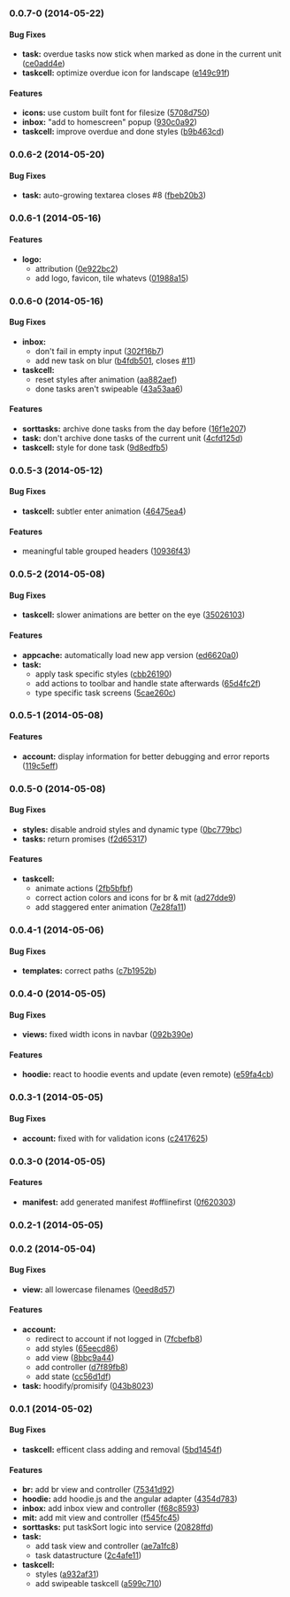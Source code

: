 <a name="0.0.7-0"></a>
### 0.0.7-0 (2014-05-22)


#### Bug Fixes

* **task:** overdue tasks now stick when marked as done in the current unit ([ce0add4e](http://github.com/boennemann/zentodone/commit/ce0add4eddde419177225c89893da81edee2aee3))
* **taskcell:** optimize overdue icon for landscape ([e149c91f](http://github.com/boennemann/zentodone/commit/e149c91ff1da8eace18e3653558d1fec4403e7bf))


#### Features

* **icons:** use custom built font for filesize ([5708d750](http://github.com/boennemann/zentodone/commit/5708d75098ad16717618f05f46d94e4b432bfdcc))
* **inbox:** "add to homescreen" popup ([930c0a92](http://github.com/boennemann/zentodone/commit/930c0a928280d58e3e365a2c28aca75a24824434))
* **taskcell:** improve overdue and done styles ([b9b463cd](http://github.com/boennemann/zentodone/commit/b9b463cd785cf6370aef9a51b1180a5047351a6d))


<a name="0.0.6-2"></a>
### 0.0.6-2 (2014-05-20)


#### Bug Fixes

* **task:** auto-growing textarea closes #8 ([fbeb20b3](http://github.com/boennemann/zentodone/commit/fbeb20b3f936d677ca5872388218d6419cc2a818))


<a name="0.0.6-1"></a>
### 0.0.6-1 (2014-05-16)


#### Features

* **logo:**
  * attribution ([0e922bc2](http://github.com/boennemann/zentodone/commit/0e922bc29808fa40b3aed5a9a82d4154c28f248e))
  * add logo, favicon, tile whatevs ([01988a15](http://github.com/boennemann/zentodone/commit/01988a1507b61c4a68f0e136459956eba3e4f4a8))


<a name="0.0.6-0"></a>
### 0.0.6-0 (2014-05-16)


#### Bug Fixes

* **inbox:**
  * don't fail in empty input ([302f16b7](http://github.com/boennemann/zentodone/commit/302f16b75b8c686e8ba937251f1cbe7e840a574e))
  * add new task on blur ([b4fdb501](http://github.com/boennemann/zentodone/commit/b4fdb501da7baa6a0ab2f05930765545ab3c1044), closes [#11](http://github.com/boennemann/zentodone/issues/11))
* **taskcell:**
  * reset styles after animation ([aa882aef](http://github.com/boennemann/zentodone/commit/aa882aef1d964270bd64940392f839c2c28ef174))
  * done tasks aren't swipeable ([43a53aa6](http://github.com/boennemann/zentodone/commit/43a53aa66262fa69b622b1c778dee96df926bc8b))


#### Features

* **sorttasks:** archive done tasks from the day before ([16f1e207](http://github.com/boennemann/zentodone/commit/16f1e207149e2b292965e8342c2094f5ae365fc9))
* **task:** don't archive done tasks of the current unit ([4cfd125d](http://github.com/boennemann/zentodone/commit/4cfd125ddad58227c9170d0fa1933f229634b631))
* **taskcell:** style for done task ([9d8edfb5](http://github.com/boennemann/zentodone/commit/9d8edfb5ad3c263f022948afcf5a69f1521b2ec0))


<a name="0.0.5-3"></a>
### 0.0.5-3 (2014-05-12)


#### Bug Fixes

* **taskcell:** subtler enter animation ([46475ea4](http://github.com/boennemann/zentodone/commit/46475ea4b88f0bab658e81cd6cbefcf5e169b674))


#### Features

* meaningful table grouped headers ([10936f43](http://github.com/boennemann/zentodone/commit/10936f43bd5da358d03e137cde02fef6bb45d016))


<a name="0.0.5-2"></a>
### 0.0.5-2 (2014-05-08)


#### Bug Fixes

* **taskcell:** slower animations are better on the eye ([35026103](http://github.com/boennemann/zentodone/commit/35026103beb8a6e83a46ba9b56856c08a2436f8e))


#### Features

* **appcache:** automatically load new app version ([ed6620a0](http://github.com/boennemann/zentodone/commit/ed6620a000c493ceda878a7ef39aa0f48bc1f418))
* **task:**
  * apply task specific styles ([cbb26190](http://github.com/boennemann/zentodone/commit/cbb26190d59a4e1e143e7c12fdb3690e17263404))
  * add actions to toolbar and handle state afterwards ([65d4fc2f](http://github.com/boennemann/zentodone/commit/65d4fc2fc906eb83028cbf98d39a58ab96e23d04))
  * type specific task screens ([5cae260c](http://github.com/boennemann/zentodone/commit/5cae260cc1e6092dd1c323980a2925a5796bed49))


<a name="0.0.5-1"></a>
### 0.0.5-1 (2014-05-08)


#### Features

* **account:** display information for better debugging and error reports ([119c5eff](http://github.com/boennemann/zentodone/commit/119c5effa36a665565ae771a99107e72c50b3495))


<a name="0.0.5-0"></a>
### 0.0.5-0 (2014-05-08)


#### Bug Fixes

* **styles:** disable android styles and dynamic type ([0bc779bc](http://github.com/boennemann/zentodone/commit/0bc779bc843c593ac05d7fc9ba46212779e9e843))
* **tasks:** return promises ([f2d65317](http://github.com/boennemann/zentodone/commit/f2d6531716dd771b62fb80379fd24754bdb78d13))


#### Features

* **taskcell:**
  * animate actions ([2fb5bfbf](http://github.com/boennemann/zentodone/commit/2fb5bfbfe9d8e4b5a88485931a37130e3989d3e3))
  * correct action colors and icons for br & mit ([ad27dde9](http://github.com/boennemann/zentodone/commit/ad27dde9e8f30f10ec817e2f8384996aeb45b328))
  * add staggered enter animation ([7e28fa11](http://github.com/boennemann/zentodone/commit/7e28fa11f68c3e5bb8bcfe02091839050f70cc03))


<a name="0.0.4-1"></a>
### 0.0.4-1 (2014-05-06)


#### Bug Fixes

* **templates:** correct paths ([c7b1952b](http://github.com/boennemann/zentodone/commit/c7b1952b68837893ccede596f6d5cd230f2ab3e4))


<a name="0.0.4-0"></a>
### 0.0.4-0 (2014-05-05)


#### Bug Fixes

* **views:** fixed width icons in navbar ([092b390e](http://github.com/boennemann/zentodone/commit/092b390ee118c7900ae140762c31b004bf4fb08e))


#### Features

* **hoodie:** react to hoodie events and update (even remote) ([e59fa4cb](http://github.com/boennemann/zentodone/commit/e59fa4cb02df5ef9b21df59827443209dbe84372))


<a name="0.0.3-1"></a>
### 0.0.3-1 (2014-05-05)


#### Bug Fixes

* **account:** fixed with for validation icons ([c2417625](http://github.com/boennemann/zentodone/commit/c2417625416377f8d860e97c7f2d5e15d50774d0))


<a name="0.0.3-0"></a>
### 0.0.3-0 (2014-05-05)


#### Features

* **manifest:** add generated manifest #offlinefirst ([0f620303](http://github.com/boennemann/zentodone/commit/0f62030375e6aaf468efde8918943b902bef1926))


<a name="0.0.2-1"></a>
### 0.0.2-1 (2014-05-05)


<a name="0.0.2"></a>
### 0.0.2 (2014-05-04)


#### Bug Fixes

* **view:** all lowercase filenames ([0eed8d57](http://github.com/boennemann/zentodone/commit/0eed8d5743fd8527ee9c0e121e42f67e61c9ac91))


#### Features

* **account:**
  * redirect to account if not logged in ([7fcbefb8](http://github.com/boennemann/zentodone/commit/7fcbefb828bf915d31eadc5ef3e34c9e77482646))
  * add styles ([65eecd86](http://github.com/boennemann/zentodone/commit/65eecd865be410b93f9c3f1b09c84bd5fac2ef91))
  * add view ([8bbc9a44](http://github.com/boennemann/zentodone/commit/8bbc9a4450bde4420cbe5309f3f5f298fd700313))
  * add controller ([d7f89fb8](http://github.com/boennemann/zentodone/commit/d7f89fb88f6c053520906c3549d40b4192532801))
  * add state ([cc56d1df](http://github.com/boennemann/zentodone/commit/cc56d1df9b3c03aecc0e5f27c8525648b9f5af24))
* **task:** hoodify/promisify ([043b8023](http://github.com/boennemann/zentodone/commit/043b802374cce8f1422385eb3402770662d7df0a))


<a name="0.0.1"></a>
### 0.0.1 (2014-05-02)


#### Bug Fixes

* **taskcell:** efficent class adding and removal ([5bd1454f](http://github.com/boennemann/zentodone/commit/5bd1454fa4f075ccfeacb39f32a1fe0206052787))


#### Features

* **br:** add br view and controller ([75341d92](http://github.com/boennemann/zentodone/commit/75341d9276a94c2fcb626aa839e9ef23f89453e1))
* **hoodie:** add hoodie.js and the angular adapter ([4354d783](http://github.com/boennemann/zentodone/commit/4354d783554701d1560bada45347c3c982aebd0d))
* **inbox:** add inbox view and controller ([f68c8593](http://github.com/boennemann/zentodone/commit/f68c8593823e790487c611798963e89e41b645f4))
* **mit:** add mit view and controller ([f545fc45](http://github.com/boennemann/zentodone/commit/f545fc458d2d9bb6978307325b65a4e10cc3f5a8))
* **sorttasks:** put taskSort logic into service ([20828ffd](http://github.com/boennemann/zentodone/commit/20828ffd35c7ab29e67b4b7164d85cffeadad3b9))
* **task:**
  * add task view and controller ([ae7a1fc8](http://github.com/boennemann/zentodone/commit/ae7a1fc8bf7a89364f28e09c2b65a3eccfc9cda8))
  * task datastructure ([2c4afe11](http://github.com/boennemann/zentodone/commit/2c4afe11e23ee873b2593270390502a25758fe18))
* **taskcell:**
  * styles ([a932af31](http://github.com/boennemann/zentodone/commit/a932af311964feacf69d764a8a25e1be9c738a22))
  * add swipeable taskcell ([a599c710](http://github.com/boennemann/zentodone/commit/a599c71050c693823afe9680ccd3f22a3ca2e074))


